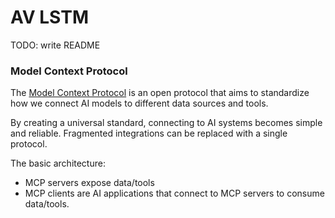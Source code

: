 # AV LSTM

TODO: write README

### Model Context Protocol

The [Model Context Protocol](https://modelcontextprotocol.io/introduction) is an open protocol that aims to standardize how we connect AI models to different data sources and tools.

By creating a universal standard, connecting to AI systems becomes simple and reliable. 
Fragmented integrations can be replaced with a single protocol.

The basic architecture:  
- MCP servers expose data/tools  
- MCP clients are AI applications that connect to MCP servers to consume data/tools.